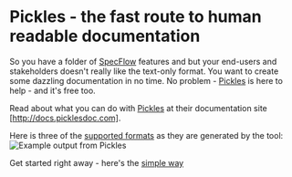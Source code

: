 # Pickles - the fast route to human readable documentation
So you have a folder of [SpecFlow](http://www.specflow.org) features and but your end-users and stakeholders doesn't really like the text-only format. You want to create some dazzling documentation in no time. No problem - [Pickles](http://www.picklesdoc.com/) is here to help - and it's free too. 

Read about what you can do with [Pickles](http://www.picklesdoc.com/) at their documentation site [http://docs.picklesdoc.com]. 

Here is three of the [supported formats](http://docs.picklesdoc.com/en/latest/ArgumentsDocumentationFormat/) as they are generated by the tool: 
![Example output from Pickles](https://dl.dropboxusercontent.com/u/2408484/picklesOutput.jpg)

Get started right away - here's the [simple way](http://docs.picklesdoc.com/en/latest/StartSimple/)